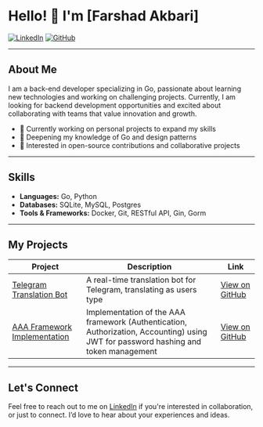 

# Hello! 👋 I'm [Farshad Akbari]

[![LinkedIn](https://img.shields.io/badge/LinkedIn-0077B5?style=for-the-badge&logo=linkedin&logoColor=white)](https://www.linkedin.com/in/farshad-akbari-arzati)
[![GitHub](https://img.shields.io/badge/GitHub-100000?style=for-the-badge&logo=github&logoColor=white)](https://github.com/mzfarshad)

---

## About Me
I am a back-end developer specializing in Go, passionate about learning new technologies and working on challenging projects. Currently, I am looking for backend development opportunities and excited about collaborating with teams that value innovation and growth.

- 🔭 Currently working on personal projects to expand my skills
- 🌱 Deepening my knowledge of Go and design patterns
- 👯 Interested in open-source contributions and collaborative projects

---

## Skills
- **Languages:** Go, Python
- **Databases:** SQLite, MySQL, Postgres
- **Tools & Frameworks:** Docker, Git, RESTful API, Gin, Gorm

---

## My Projects
| Project | Description | Link |
|---------|-------------|------|
| [Telegram Translation Bot](https://github.com/mzfarshad/telegram-translation-bot) | A real-time translation bot for Telegram, translating as users type | [View on GitHub](https://github.com/mzfarshad/telegram-translation-bot) |
| [AAA Framework Implementation](https://github.com/mzfarshad/aaa) | Implementation of the AAA framework (Authentication, Authorization, Accounting) using JWT for password hashing and token management | [View on GitHub](https://github.com/mzfarshad/aaa) |

---

## Let's Connect
Feel free to reach out to me on [LinkedIn](https://www.linkedin.com/in/farshad-akbari-arzati) if you're interested in collaboration, or just to connect. I’d love to hear about your experiences and ideas.
